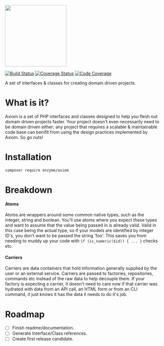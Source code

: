 <img src="https://cloud.githubusercontent.com/assets/2805249/12291425/e1430a16-ba32-11e5-950e-7887df7a75e9.png" width="200">

[![Build Status](https://travis-ci.org/enzyme/axiom.svg?branch=master)](https://travis-ci.org/enzyme/axiom)
[![Coverage Status](https://coveralls.io/repos/enzyme/axiom/badge.svg?branch=master&service=github)](https://coveralls.io/github/enzyme/axiom?branch=master)
[![Code Coverage](https://scrutinizer-ci.com/g/enzyme/axiom/badges/coverage.png?b=master)](https://scrutinizer-ci.com/g/enzyme/axiom/?branch=master)

A set of interfaces & classes for creating domain driven projects.

# What is it?

Axiom is a set of PHP interfaces and classes designed to help you flesh out domain driven projects faster. Your project doesn't even necessarily need to be domain driven either; any project that requires a scalable & maintainable code base can benifit from using the design practices implemented by Axiom. So go nuts!

# Installation

```bash
composer require enzyme/axiom
```

# Breakdown

#### Atoms

Atoms are wrappers around some common native types, such as the integer, string and boolean. You'll use atoms where you expect these types and want to assume that the value being passed in is already valid. Valid in this case being the actual type, so if your models are identified by integer ID's, you don't want to be passed the string 'foo'. This saves you from needing to muddy up your code with `if (is_numeric($id)) { ... }` checks etc.

#### Carriers

Carriers are data containers that hold information generally supplied by the user or an external service. Carriers are passed to factories, repositories, commands etc instead of the raw data to help decouple them. If your factory is expecting a carrier, it doesn't need to care now if that carrier was hydrated with data from an API call, an HTML form or from an CLI command, it just knows it has the data it needs to do it's job.

# Roadmap
- [ ] Finish readme/documentation.
- [ ] Generate Interface/Class references.
- [ ] Create first release candidate.
